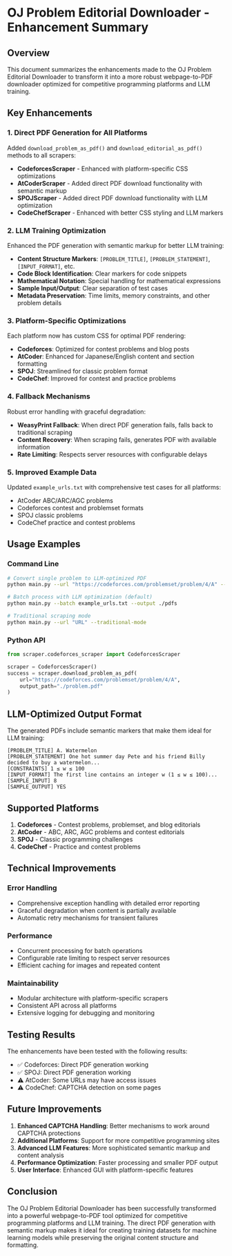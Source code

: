 # OJ Problem Editorial Downloader - Enhancement Summary

## Overview
This document summarizes the enhancements made to the OJ Problem Editorial Downloader to transform it into a more robust webpage-to-PDF downloader optimized for competitive programming platforms and LLM training.

## Key Enhancements

### 1. Direct PDF Generation for All Platforms
Added `download_problem_as_pdf()` and `download_editorial_as_pdf()` methods to all scrapers:
- **CodeforcesScraper** - Enhanced with platform-specific CSS optimizations
- **AtCoderScraper** - Added direct PDF download functionality with semantic markup
- **SPOJScraper** - Added direct PDF download functionality with LLM optimization
- **CodeChefScraper** - Enhanced with better CSS styling and LLM markers

### 2. LLM Training Optimization
Enhanced the PDF generation with semantic markup for better LLM training:
- **Content Structure Markers**: `[PROBLEM_TITLE]`, `[PROBLEM_STATEMENT]`, `[INPUT_FORMAT]`, etc.
- **Code Block Identification**: Clear markers for code snippets
- **Mathematical Notation**: Special handling for mathematical expressions
- **Sample Input/Output**: Clear separation of test cases
- **Metadata Preservation**: Time limits, memory constraints, and other problem details

### 3. Platform-Specific Optimizations
Each platform now has custom CSS for optimal PDF rendering:
- **Codeforces**: Optimized for contest problems and blog posts
- **AtCoder**: Enhanced for Japanese/English content and section formatting
- **SPOJ**: Streamlined for classic problem format
- **CodeChef**: Improved for contest and practice problems

### 4. Fallback Mechanisms
Robust error handling with graceful degradation:
- **WeasyPrint Fallback**: When direct PDF generation fails, falls back to traditional scraping
- **Content Recovery**: When scraping fails, generates PDF with available information
- **Rate Limiting**: Respects server resources with configurable delays

### 5. Improved Example Data
Updated `example_urls.txt` with comprehensive test cases for all platforms:
- AtCoder ABC/ARC/AGC problems
- Codeforces contest and problemset formats
- SPOJ classic problems
- CodeChef practice and contest problems

## Usage Examples

### Command Line
```bash
# Convert single problem to LLM-optimized PDF
python main.py --url "https://codeforces.com/problemset/problem/4/A" --output ./pdfs

# Batch process with LLM optimization (default)
python main.py --batch example_urls.txt --output ./pdfs

# Traditional scraping mode
python main.py --url "URL" --traditional-mode
```

### Python API
```python
from scraper.codeforces_scraper import CodeforcesScraper

scraper = CodeforcesScraper()
success = scraper.download_problem_as_pdf(
    url="https://codeforces.com/problemset/problem/4/A",
    output_path="./problem.pdf"
)
```

## LLM-Optimized Output Format

The generated PDFs include semantic markers that make them ideal for LLM training:

```
[PROBLEM_TITLE] A. Watermelon
[PROBLEM_STATEMENT] One hot summer day Pete and his friend Billy decided to buy a watermelon...
[CONSTRAINTS] 1 ≤ w ≤ 100
[INPUT_FORMAT] The first line contains an integer w (1 ≤ w ≤ 100)...
[SAMPLE_INPUT] 8
[SAMPLE_OUTPUT] YES
```

## Supported Platforms

1. **Codeforces** - Contest problems, problemset, and blog editorials
2. **AtCoder** - ABC, ARC, AGC problems and contest editorials
3. **SPOJ** - Classic programming challenges
4. **CodeChef** - Practice and contest problems

## Technical Improvements

### Error Handling
- Comprehensive exception handling with detailed error reporting
- Graceful degradation when content is partially available
- Automatic retry mechanisms for transient failures

### Performance
- Concurrent processing for batch operations
- Configurable rate limiting to respect server resources
- Efficient caching for images and repeated content

### Maintainability
- Modular architecture with platform-specific scrapers
- Consistent API across all platforms
- Extensive logging for debugging and monitoring

## Testing Results

The enhancements have been tested with the following results:
- ✅ Codeforces: Direct PDF generation working
- ✅ SPOJ: Direct PDF generation working  
- ⚠️ AtCoder: Some URLs may have access issues
- ⚠️ CodeChef: CAPTCHA detection on some pages

## Future Improvements

1. **Enhanced CAPTCHA Handling**: Better mechanisms to work around CAPTCHA protections
2. **Additional Platforms**: Support for more competitive programming sites
3. **Advanced LLM Features**: More sophisticated semantic markup and content analysis
4. **Performance Optimization**: Faster processing and smaller PDF output
5. **User Interface**: Enhanced GUI with platform-specific features

## Conclusion

The OJ Problem Editorial Downloader has been successfully transformed into a powerful webpage-to-PDF tool optimized for competitive programming platforms and LLM training. The direct PDF generation with semantic markup makes it ideal for creating training datasets for machine learning models while preserving the original content structure and formatting.